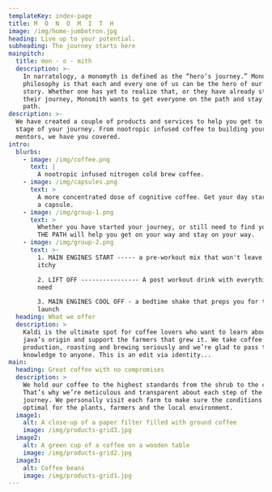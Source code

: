 ```yaml
---
templateKey: index-page
title: M  O  N  O  M  I  T  H
image: /img/home-jumbotron.jpg
heading: Live up to your potential.
subheading: The journey starts here
mainpitch:
  title: mon · o · mith
  description: >-
    In narratology, a monomyth is defined as the “hero’s journey.” Monomith’s
    philosophy is that each and every one of us can be the hero of our own
    story. Whether one has yet to realize that, or they have already started on
    their journey, Monomith wants to get everyone on the path and stay on the
    path.
description: >-
  We have created a couple of products and services to help you get to the next
  stage of your journey. From nootropic infused coffee to building your tribe of
  mentors, we have you covered.
intro:
  blurbs:
    - image: /img/coffee.png
      text: |
        A nootropic infused nitrogen cold brew coffee.
    - image: /img/capsules.png
      text: >
        A more concentrated dose of cognitive coffee. Get your day started with
        a capsule.
    - image: /img/group-1.png
      text: >
        Whether you have started your journey, or still need to find your path,
        THE PATH will help you get on your way and stay on your way.
    - image: /img/group-2.png
      text: >-
        1. MAIN ENGINES START ----- a pre-workout mix that won't leave you
        itchy 

        2. LIFT OFF ---------------- A post workout drink with everything you
        need

        3. MAIN ENGINES COOL OFF - a bedtime shake that preps you for the next
        launch
  heading: What we offer
  description: >
    Kaldi is the ultimate spot for coffee lovers who want to learn about their
    java’s origin and support the farmers that grew it. We take coffee
    production, roasting and brewing seriously and we’re glad to pass that
    knowledge to anyone. This is an edit via identity...
main:
  heading: Great coffee with no compromises
  description: >
    We hold our coffee to the highest standards from the shrub to the cup.
    That’s why we’re meticulous and transparent about each step of the coffee’s
    journey. We personally visit each farm to make sure the conditions are
    optimal for the plants, farmers and the local environment.
  image1:
    alt: A close-up of a paper filter filled with ground coffee
    image: /img/products-grid3.jpg
  image2:
    alt: A green cup of a coffee on a wooden table
    image: /img/products-grid2.jpg
  image3:
    alt: Coffee beans
    image: /img/products-grid1.jpg
---
```


